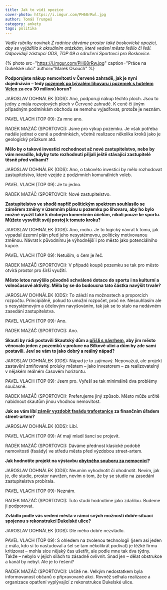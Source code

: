 ```yaml
---
title: Jak to vidí opozice
cover-photo: https://i.imgur.com/PH68rRwl.jpg
author: Tomáš Trumpeš
category: ankety
tags: politika
---
```


*Vedle rubriky novinek Z radnice dáváme prostor také boskovické opozici, aby se vyjádřila k aktuálním otázkám, které vedení města řešilo či řeší. Odpovídají zástupci ODS, TOP 09 a sdružení Sportovci pro Boskovice.*

{% photo src="https://i.imgur.com/PH68rRw.jpg" caption="Práce na Dukelské ulici" author="Marek Osouch" %}

**Podporujete nákup nemovitostí v Červené zahradě, jak je nyní dojednáván – tedy [pozemek po bývalém lihovaru i pozemek s hotelem Velen](http://www.ohlasy.info/clanky/2018/03/velen-prodej.html) za cca 30 milionů korun?**

JAROSLAV DOHNÁLEK (ODS): Ano, podporuji nákup těchto ploch. Jsou to jedny z mála rozvojových ploch v Červené zahradě. K ceně či jiným případným podmínkám obchodu se nemohu vyjadřovat, protože je neznám.

PAVEL VLACH (TOP 09): Za mne ano.

RADEK MAZÁČ (SPORTOVCI): Jsme pro výkup pozemku. Je však potřeba nadále jednat o ceně a podmínkách, včetně realizace několika kroků jako je geologický průzkum atd.

**Mělo by o takové investici rozhodnout až nové zastupitelstvo, nebo by vám nevadilo, kdyby toto rozhodnutí přijali ještě stávající zastupitelé těsně před volbami?**

JAROSLAV DOHNÁLEK (ODS): Ano, o takovéto investici by mělo rozhodovat zastupitelstvo, které vzejde z podzimních komunálních voleb.

PAVEL VLACH (TOP 09): Je to jedno.

RADEK MAZÁČ (SPORTOVCI): Nové zastupitelstvo.

**Zastupitelstvo ve shodě napříč politickým spektrem souhlasilo se záměrem změny v územním plánu u pozemku po lihovaru, aby ho bylo možné využít také k drobným komerčním účelům, nikoli pouze ke sportu. Můžete vysvětlit svůj postoj k tomuto kroku?**

JAROSLAV DOHNÁLEK (ODS): Ano, mohu. Je to logický návrat k tomu, jak vypadal územní plán před jeho nesystémovou, politicky motivovanou změnou. Návrat k původnímu je výhodnější i pro město jako potenciálního kupce.

PAVEL VLACH (TOP 09): Netuším, o čem je řeč.

RADEK MAZÁČ (SPORTOVCI): V případě koupě pozemku se tak pro město otvírá prostor pro širší využití.

**Město letos navýšilo původně schválené dotace do sportu i na kulturní a volnočasové aktivity. Měla by se do budoucna tato částka navýšit trvale?**

JAROSLAV DOHNÁLEK (ODS): To záleží na možnostech a proporcích rozpočtu. Principiálně, pokud to umožní rozpočet, proč ne. Nesouhlasím ale s nesystémovým a účelovým navyšováním, tak jak se to stalo na nedávném zasedání zastupitelstva.

PAVEL VLACH (TOP 09): Ano.

RADEK MAZÁČ (SPORTOVCI): Ano.

**Skauti by rádi postavili Skautský dům a [přišli s návrhem](http://www.ohlasy.info/clanky/2018/02/rozhovor-skauti.html), aby jim město věnovalo jeden z pozemků v proluce na Bílkově ulici a dům by zde sami postavili. Jeví se vám to jako dobrý a reálný nápad?**

JAROSLAV DOHNÁLEK (ODS): Nápad je to zajímavý. Nepovažuji, ale projekt zastavění zmiňované proluky městem – jako investorem – za realizovatelný v nějakém reálném časovém horizontu.

PAVEL VLACH (TOP 09): Jsem pro. Vyřeší se tak minimálně dva problémy současně.

RADEK MAZÁČ (SPORTOVCI): Preferujeme jiný způsob. Město může určitě nabídnout skautům jinou vhodnou nemovitost.

**Jak se vám líbí [záměr vyzdobit fasádu trafostanice](http://www.ohlasy.info/clanky/2018/05/vyzdoba-trafa.html) za finančním úřadem street-artem?**

JAROSLAV DOHNÁLEK (ODS): Líbí.

PAVEL VLACH (TOP 09): Ať mají mladí šanci se projevit.

RADEK MAZÁČ (SPORTOVCI): Dáváme přednost klasické podobě nemovitosti (fasády) ve středu města před výzdobou street-artem. 

**Jak hodnotíte projekt na výstavbu [obytného souboru za nemocnicí](http://www.boskovice.cz/urbanisticka-studie-obytneho-souboru-za-nemocnici/d-29907)?**

JAROSLAV DOHNÁLEK (ODS): Neumím vyhodnotit či ohodnotit. Nevím, jak je, dle studie, prostor navržen, nevím o tom, že by se studie na zasedání zastupitelstva probírala. 

PAVEL VLACH (TOP 09): Neznám.

RADEK MAZÁČ (SPORTOVCI): Tuto studii hodnotíme jako zdařilou. Budeme ji podporovat.

**Zvládlo podle vás vedení města v rámci svých možností dobře situaci spojenou s rekonstrukcí Dukelské ulice?**

JAROSLAV DOHNÁLEK (ODS): Dle mého dobře nezvládlo.

PAVEL VLACH (TOP 09): S ohledem na zvolenou technologii (jsem asi jeden z mála, kdo si to nastudoval a šel se tam několikrát podívat) je těžké firmu kritizovat – mohla sice nějaký čas ušetřit, ale podle mne tak dva týdny. Takže – nebylo v jejich silách to zásadně ovlivnit. Snad jen – dělat obstrukce a kanál by nebyl. Ale je to řešení?

RADEK MAZÁČ (SPORTOVCI): Určitě ne. Velkým nedostatkem byla informovanost občanů o připravované akci. Rovněž selhala realizace a organizace opatření vyplývající z rekonstrukce Dukelské ulice.
